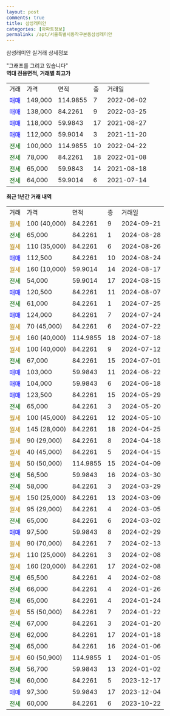 ```yaml
---
layout: post
comments: true
title: 삼성래미안
categories: [아파트정보]
permalink: /apt/서울특별시동작구본동삼성래미안
---
```


삼성래미안 실거래 상세정보

<script type="text/javascript">
  google.charts.load('current', {'packages':['line', 'corechart']});
  google.charts.setOnLoadCallback(drawChart);

  function drawChart() {
    var data = new google.visualization.DataTable();
    data.addColumn('date', '거래일');
    data.addColumn('number', "매매");
    data.addColumn('number', "전세");
    data.addColumn('number', "전매");

    data.addRows([[new Date(Date.parse("2024-09-21")), null, null, null], [new Date(Date.parse("2024-08-28")), null, 65000, null], [new Date(Date.parse("2024-08-26")), null, null, null], [new Date(Date.parse("2024-08-24")), 112500, null, null], [new Date(Date.parse("2024-08-17")), null, null, null], [new Date(Date.parse("2024-08-15")), null, 54000, null], [new Date(Date.parse("2024-08-07")), 120500, null, null], [new Date(Date.parse("2024-07-25")), null, 61000, null], [new Date(Date.parse("2024-07-24")), 124000, null, null], [new Date(Date.parse("2024-07-22")), null, null, null], [new Date(Date.parse("2024-07-18")), null, null, null], [new Date(Date.parse("2024-07-12")), null, null, null], [new Date(Date.parse("2024-07-01")), null, 67000, null], [new Date(Date.parse("2024-06-22")), 103000, null, null], [new Date(Date.parse("2024-06-18")), 104000, null, null], [new Date(Date.parse("2024-05-29")), 123500, null, null], [new Date(Date.parse("2024-05-20")), null, 65000, null], [new Date(Date.parse("2024-05-10")), null, null, null], [new Date(Date.parse("2024-04-25")), null, null, null], [new Date(Date.parse("2024-04-18")), null, null, null], [new Date(Date.parse("2024-04-15")), null, null, null], [new Date(Date.parse("2024-04-09")), null, null, null], [new Date(Date.parse("2024-03-30")), null, 56500, null], [new Date(Date.parse("2024-03-29")), null, 58000, null], [new Date(Date.parse("2024-03-09")), null, null, null], [new Date(Date.parse("2024-03-05")), null, null, null], [new Date(Date.parse("2024-03-02")), null, 65000, null], [new Date(Date.parse("2024-02-29")), 97500, null, null], [new Date(Date.parse("2024-02-13")), null, null, null], [new Date(Date.parse("2024-02-08")), null, null, null], [new Date(Date.parse("2024-02-08")), null, null, null], [new Date(Date.parse("2024-02-08")), null, 65500, null], [new Date(Date.parse("2024-01-26")), null, 66000, null], [new Date(Date.parse("2024-01-24")), null, 65000, null], [new Date(Date.parse("2024-01-22")), null, null, null], [new Date(Date.parse("2024-01-20")), null, 67000, null], [new Date(Date.parse("2024-01-18")), null, 62000, null], [new Date(Date.parse("2024-01-06")), null, 65000, null], [new Date(Date.parse("2024-01-05")), null, null, null], [new Date(Date.parse("2024-01-02")), null, 56700, null], [new Date(Date.parse("2023-12-17")), null, 60000, null], [new Date(Date.parse("2023-12-04")), 97300, null, null], [new Date(Date.parse("2023-10-22")), null, 60000, null]]);

    var options = {
      hAxis: {
        format: 'yyyy/MM/dd'
      },    
      lineWidth: 0,
      pointsVisible: true,    
      title: '최근 1년간 유형별 실거래가 분포',
      legend: { position: 'bottom' }
    };

    var formatter = new google.visualization.NumberFormat({pattern:'###,###'} );
    formatter.format(data, 1);
    formatter.format(data, 2);
    
    setTimeout(function() {
        var chart = new google.visualization.LineChart(document.getElementById('columnchart_material'));
        chart.draw(data, (options));
        document.getElementById('loading').style.display = 'none';
    }, 200);
  }
</script>


<div id="loading" style="z-index:20; display: block; margin-left: 0px">"그래프를 그리고 있습니다"</div>
<div id="columnchart_material" style="width: 95%; margin-left: 0px; display: block"></div>
<!-- contents start -->
<b>역대 전용면적, 거래별 최고가</b>
<table class="sortable">
    <tr>
      <td>거래</td>
      <td>가격</td>
      <td>면적</td>
      <td>층</td>
      <td>거래일</td>
    </tr>
        <tr>
          <td><a style="color: blue">매매</a></td>
          <td>149,000</td>
          <td>114.9855</td>
          <td>7</td>
          <td>2022-06-02</td>
        </tr>            <tr>
          <td><a style="color: blue">매매</a></td>
          <td>138,000</td>
          <td>84.2261</td>
          <td>9</td>
          <td>2022-03-25</td>
        </tr>            <tr>
          <td><a style="color: blue">매매</a></td>
          <td>118,000</td>
          <td>59.9843</td>
          <td>17</td>
          <td>2021-08-27</td>
        </tr>            <tr>
          <td><a style="color: blue">매매</a></td>
          <td>112,000</td>
          <td>59.9014</td>
          <td>3</td>
          <td>2021-11-20</td>
        </tr>        
        <tr>
              <td><a style="color: darkgreen">전세</a></td>
              <td>100,000</td>
              <td>114.9855</td>
              <td>10</td>
              <td>2022-04-22</td>
            </tr>            <tr>
              <td><a style="color: darkgreen">전세</a></td>
              <td>78,000</td>
              <td>84.2261</td>
              <td>18</td>
              <td>2022-01-08</td>
            </tr>            <tr>
              <td><a style="color: darkgreen">전세</a></td>
              <td>65,000</td>
              <td>59.9843</td>
              <td>14</td>
              <td>2021-08-18</td>
            </tr>            <tr>
              <td><a style="color: darkgreen">전세</a></td>
              <td>64,000</td>
              <td>59.9014</td>
              <td>6</td>
              <td>2021-07-14</td>
            </tr>        
    
</table>

<b>최근 1년간 거래 내역</b>

<table class="sortable">
    <tr>
      <td>거래</td>
      <td>가격</td>
      <td>면적</td>
      <td>층</td>
      <td>거래일</td>
    </tr>
    <tr>
      <td><a style="color: darkgoldenrod">월세</a></td>
      <td>100 (40,000)</td>
      <td>84.2261</td>
      <td>9</td>
      <td>2024-09-21</td>
    </tr>          <tr>
      <td><a style="color: darkgreen">전세</a></td>
      <td>65,000</td>
      <td>84.2261</td>
      <td>1</td>
      <td>2024-08-28</td>
    </tr>          <tr>
      <td><a style="color: darkgoldenrod">월세</a></td>
      <td>110 (35,000)</td>
      <td>84.2261</td>
      <td>6</td>
      <td>2024-08-26</td>
    </tr>          <tr>
      <td><a style="color: blue">매매</a></td>
      <td>112,500</td>
      <td>84.2261</td>
      <td>10</td>
      <td>2024-08-24</td>
    </tr>          <tr>
      <td><a style="color: darkgoldenrod">월세</a></td>
      <td>160 (10,000)</td>
      <td>59.9014</td>
      <td>14</td>
      <td>2024-08-17</td>
    </tr>          <tr>
      <td><a style="color: darkgreen">전세</a></td>
      <td>54,000</td>
      <td>59.9014</td>
      <td>17</td>
      <td>2024-08-15</td>
    </tr>          <tr>
      <td><a style="color: blue">매매</a></td>
      <td>120,500</td>
      <td>84.2261</td>
      <td>11</td>
      <td>2024-08-07</td>
    </tr>          <tr>
      <td><a style="color: darkgreen">전세</a></td>
      <td>61,000</td>
      <td>84.2261</td>
      <td>1</td>
      <td>2024-07-25</td>
    </tr>          <tr>
      <td><a style="color: blue">매매</a></td>
      <td>124,000</td>
      <td>84.2261</td>
      <td>7</td>
      <td>2024-07-24</td>
    </tr>          <tr>
      <td><a style="color: darkgoldenrod">월세</a></td>
      <td>70 (45,000)</td>
      <td>84.2261</td>
      <td>6</td>
      <td>2024-07-22</td>
    </tr>          <tr>
      <td><a style="color: darkgoldenrod">월세</a></td>
      <td>160 (40,000)</td>
      <td>114.9855</td>
      <td>18</td>
      <td>2024-07-18</td>
    </tr>          <tr>
      <td><a style="color: darkgoldenrod">월세</a></td>
      <td>100 (40,000)</td>
      <td>84.2261</td>
      <td>9</td>
      <td>2024-07-12</td>
    </tr>          <tr>
      <td><a style="color: darkgreen">전세</a></td>
      <td>67,000</td>
      <td>84.2261</td>
      <td>15</td>
      <td>2024-07-01</td>
    </tr>          <tr>
      <td><a style="color: blue">매매</a></td>
      <td>103,000</td>
      <td>59.9843</td>
      <td>11</td>
      <td>2024-06-22</td>
    </tr>          <tr>
      <td><a style="color: blue">매매</a></td>
      <td>104,000</td>
      <td>59.9843</td>
      <td>6</td>
      <td>2024-06-18</td>
    </tr>          <tr>
      <td><a style="color: blue">매매</a></td>
      <td>123,500</td>
      <td>84.2261</td>
      <td>15</td>
      <td>2024-05-29</td>
    </tr>          <tr>
      <td><a style="color: darkgreen">전세</a></td>
      <td>65,000</td>
      <td>84.2261</td>
      <td>3</td>
      <td>2024-05-20</td>
    </tr>          <tr>
      <td><a style="color: darkgoldenrod">월세</a></td>
      <td>100 (45,000)</td>
      <td>84.2261</td>
      <td>12</td>
      <td>2024-05-10</td>
    </tr>          <tr>
      <td><a style="color: darkgoldenrod">월세</a></td>
      <td>145 (28,000)</td>
      <td>84.2261</td>
      <td>18</td>
      <td>2024-04-25</td>
    </tr>          <tr>
      <td><a style="color: darkgoldenrod">월세</a></td>
      <td>90 (29,000)</td>
      <td>84.2261</td>
      <td>8</td>
      <td>2024-04-18</td>
    </tr>          <tr>
      <td><a style="color: darkgoldenrod">월세</a></td>
      <td>40 (45,000)</td>
      <td>84.2261</td>
      <td>5</td>
      <td>2024-04-15</td>
    </tr>          <tr>
      <td><a style="color: darkgoldenrod">월세</a></td>
      <td>50 (50,000)</td>
      <td>114.9855</td>
      <td>15</td>
      <td>2024-04-09</td>
    </tr>          <tr>
      <td><a style="color: darkgreen">전세</a></td>
      <td>56,500</td>
      <td>59.9843</td>
      <td>16</td>
      <td>2024-03-30</td>
    </tr>          <tr>
      <td><a style="color: darkgreen">전세</a></td>
      <td>58,000</td>
      <td>84.2261</td>
      <td>3</td>
      <td>2024-03-29</td>
    </tr>          <tr>
      <td><a style="color: darkgoldenrod">월세</a></td>
      <td>150 (25,000)</td>
      <td>84.2261</td>
      <td>13</td>
      <td>2024-03-09</td>
    </tr>          <tr>
      <td><a style="color: darkgoldenrod">월세</a></td>
      <td>95 (29,000)</td>
      <td>84.2261</td>
      <td>4</td>
      <td>2024-03-05</td>
    </tr>          <tr>
      <td><a style="color: darkgreen">전세</a></td>
      <td>65,000</td>
      <td>84.2261</td>
      <td>6</td>
      <td>2024-03-02</td>
    </tr>          <tr>
      <td><a style="color: blue">매매</a></td>
      <td>97,500</td>
      <td>59.9843</td>
      <td>8</td>
      <td>2024-02-29</td>
    </tr>          <tr>
      <td><a style="color: darkgoldenrod">월세</a></td>
      <td>90 (70,000)</td>
      <td>84.2261</td>
      <td>7</td>
      <td>2024-02-13</td>
    </tr>          <tr>
      <td><a style="color: darkgoldenrod">월세</a></td>
      <td>110 (25,000)</td>
      <td>84.2261</td>
      <td>3</td>
      <td>2024-02-08</td>
    </tr>          <tr>
      <td><a style="color: darkgoldenrod">월세</a></td>
      <td>160 (20,000)</td>
      <td>84.2261</td>
      <td>17</td>
      <td>2024-02-08</td>
    </tr>          <tr>
      <td><a style="color: darkgreen">전세</a></td>
      <td>65,500</td>
      <td>84.2261</td>
      <td>4</td>
      <td>2024-02-08</td>
    </tr>          <tr>
      <td><a style="color: darkgreen">전세</a></td>
      <td>66,000</td>
      <td>84.2261</td>
      <td>4</td>
      <td>2024-01-26</td>
    </tr>          <tr>
      <td><a style="color: darkgreen">전세</a></td>
      <td>65,000</td>
      <td>84.2261</td>
      <td>4</td>
      <td>2024-01-24</td>
    </tr>          <tr>
      <td><a style="color: darkgoldenrod">월세</a></td>
      <td>55 (50,000)</td>
      <td>84.2261</td>
      <td>7</td>
      <td>2024-01-22</td>
    </tr>          <tr>
      <td><a style="color: darkgreen">전세</a></td>
      <td>67,000</td>
      <td>84.2261</td>
      <td>3</td>
      <td>2024-01-20</td>
    </tr>          <tr>
      <td><a style="color: darkgreen">전세</a></td>
      <td>62,000</td>
      <td>84.2261</td>
      <td>17</td>
      <td>2024-01-18</td>
    </tr>          <tr>
      <td><a style="color: darkgreen">전세</a></td>
      <td>65,000</td>
      <td>84.2261</td>
      <td>16</td>
      <td>2024-01-06</td>
    </tr>          <tr>
      <td><a style="color: darkgoldenrod">월세</a></td>
      <td>60 (50,900)</td>
      <td>114.9855</td>
      <td>1</td>
      <td>2024-01-05</td>
    </tr>          <tr>
      <td><a style="color: darkgreen">전세</a></td>
      <td>56,700</td>
      <td>59.9843</td>
      <td>13</td>
      <td>2024-01-02</td>
    </tr>          <tr>
      <td><a style="color: darkgreen">전세</a></td>
      <td>60,000</td>
      <td>84.2261</td>
      <td>5</td>
      <td>2023-12-17</td>
    </tr>          <tr>
      <td><a style="color: blue">매매</a></td>
      <td>97,300</td>
      <td>59.9843</td>
      <td>17</td>
      <td>2023-12-04</td>
    </tr>          <tr>
      <td><a style="color: darkgreen">전세</a></td>
      <td>60,000</td>
      <td>84.2261</td>
      <td>6</td>
      <td>2023-10-22</td>
    </tr>      </table>
<!-- contents end -->    

